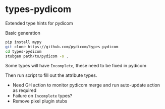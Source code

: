 # types-pydicom
Extended type hints for pydicom

Basic generation

```bash
pip install mypy
git clone https://github.com/pydicom/types-pydicom
cd types-pydicom
stubgen path/to/pydicom -o .
```

Some types will have `Incomplete`, these need to be fixed in pydicom

Then run script to fill out the attribute types.

* Need GH action to monitor pydicom merge and run auto-update action as required
* Failure on `Incomplete` types?
* Remove pixel plugin stubs
